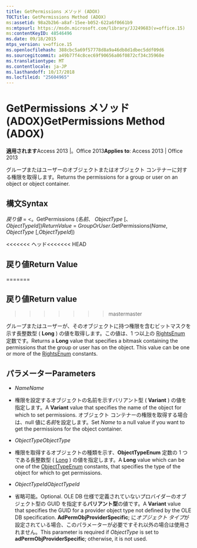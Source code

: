 ```yaml
---
title: GetPermissions メソッド (ADOX)
TOCTitle: GetPermissions Method (ADOX)
ms:assetid: 98a2b2b6-a8af-15ee-b052-622a6f0661b9
ms:mtpsurl: https://msdn.microsoft.com/library/JJ249683(v=office.15)
ms:contentKeyID: 48546496
ms.date: 09/18/2015
mtps_version: v=office.15
ms.openlocfilehash: 388cbc5a69f57778d8a9a46db8d1dbec5ddf09d6
ms.sourcegitcommit: a49b77f4c8cec69f90656a86f0872cf34c35968e
ms.translationtype: MT
ms.contentlocale: ja-JP
ms.lasthandoff: 10/17/2018
ms.locfileid: "25604965"
---
```

# <a name="getpermissions-method-adox"></a><span data-ttu-id="20ede-102">GetPermissions メソッド (ADOX)</span><span class="sxs-lookup"><span data-stu-id="20ede-102">GetPermissions Method (ADOX)</span></span>


<span data-ttu-id="20ede-103">**適用されます**Access 2013 |。Office 2013</span><span class="sxs-lookup"><span data-stu-id="20ede-103">**Applies to**: Access 2013 | Office 2013</span></span>


<span data-ttu-id="20ede-104">グループまたはユーザーのオブジェクトまたはオブジェクト コンテナーに対する権限を取得します。</span><span class="sxs-lookup"><span data-stu-id="20ede-104">Returns the permissions for a group or user on an object or object container.</span></span>

## <a name="syntax"></a><span data-ttu-id="20ede-105">構文</span><span class="sxs-lookup"><span data-stu-id="20ede-105">Syntax</span></span>

<span data-ttu-id="20ede-106">*戻り値* = *<*。GetPermissions (*名前*、 *ObjectType* \[、*ObjectTypeId*\])</span><span class="sxs-lookup"><span data-stu-id="20ede-106">*ReturnValue* = *GroupOrUser*.GetPermissions(*Name*, *ObjectType* \[,*ObjectTypeId*\])</span></span>

<span data-ttu-id="20ede-107"><<<<<<< ヘッド</span><span class="sxs-lookup"><span data-stu-id="20ede-107"><<<<<<< HEAD</span></span>
## <a name="return-value"></a><span data-ttu-id="20ede-108">戻り値</span><span class="sxs-lookup"><span data-stu-id="20ede-108">Return Value</span></span>
=======
## <a name="return-value"></a><span data-ttu-id="20ede-109">戻り値</span><span class="sxs-lookup"><span data-stu-id="20ede-109">Return value</span></span>
>>>>>>> <span data-ttu-id="20ede-110">master</span><span class="sxs-lookup"><span data-stu-id="20ede-110">master</span></span>

<span data-ttu-id="20ede-p101">グループまたはユーザーが、そのオブジェクトに持つ権限を含むビットマスクを示す長整数型 ( **Long** ) の値を取得します。この値は、1 つ以上の [RightsEnum](rightsenum.md) 定数です。</span><span class="sxs-lookup"><span data-stu-id="20ede-p101">Returns a **Long** value that specifies a bitmask containing the permissions that the group or user has on the object. This value can be one or more of the [RightsEnum](rightsenum.md) constants.</span></span>

## <a name="parameters"></a><span data-ttu-id="20ede-113">パラメーター</span><span class="sxs-lookup"><span data-stu-id="20ede-113">Parameters</span></span>

  - <span data-ttu-id="20ede-114">*Name*</span><span class="sxs-lookup"><span data-stu-id="20ede-114">*Name*</span></span>

  - <span data-ttu-id="20ede-115">権限を設定するオブジェクトの名前を示すバリアント型 ( **Variant** ) の値を指定します。</span><span class="sxs-lookup"><span data-stu-id="20ede-115">A **Variant** value that specifies the name of the object for which to set permissions.</span></span> <span data-ttu-id="20ede-116">オブジェクト コンテナーの権限を取得する場合は、null 値に*名前*を設定します。</span><span class="sxs-lookup"><span data-stu-id="20ede-116">Set *Name* to a null value if you want to get the permissions for the object container.</span></span>

  - <span data-ttu-id="20ede-117">*ObjectType*</span><span class="sxs-lookup"><span data-stu-id="20ede-117">*ObjectType*</span></span>

  - <span data-ttu-id="20ede-118">権限を取得するオブジェクトの種類を示す、**ObjectTypeEnum** 定数の 1 つである長整数型 ( [Long](objecttypeenum.md) ) の値を指定します。</span><span class="sxs-lookup"><span data-stu-id="20ede-118">A **Long** value which can be one of the [ObjectTypeEnum](objecttypeenum.md) constants, that specifies the type of the object for which to get permissions.</span></span>

  - <span data-ttu-id="20ede-119">*ObjectTypeId*</span><span class="sxs-lookup"><span data-stu-id="20ede-119">*ObjectTypeId*</span></span>

  - <span data-ttu-id="20ede-120">省略可能。</span><span class="sxs-lookup"><span data-stu-id="20ede-120">Optional.</span></span> <span data-ttu-id="20ede-121">OLE DB 仕様で定義されていないプロバイダーのオブジェクト型の GUID を指定する**バリアント型**の値です。</span><span class="sxs-lookup"><span data-stu-id="20ede-121">A **Variant** value that specifies the GUID for a provider object type not defined by the OLE DB specification.</span></span> <span data-ttu-id="20ede-122">**AdPermObjProviderSpecific**; に*オブジェクト タイプ*が設定されている場合、このパラメーターが必要ですそれ以外の場合は使用されません。</span><span class="sxs-lookup"><span data-stu-id="20ede-122">This parameter is required if *ObjectType* is set to **adPermObjProviderSpecific**; otherwise, it is not used.</span></span>


